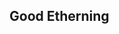 ## Good Etherning

<!--
**DevBeatDad/DevBeatDad** is a ✨ _special_ ✨ repository because its `README.md` (this file) appears on your GitHub profile.

Here are some ideas to get you started:

- (Human) Content creator
- Web-dev ninja
- Currently improving Python Style
- Oh, Pen Sauce!


